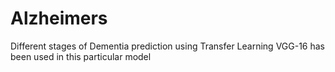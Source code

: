 # Alzheimers
Different stages of Dementia prediction using Transfer Learning VGG-16 has been used in this particular model
